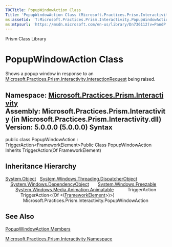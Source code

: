 ```yaml
---
TOCTitle: PopupWindowAction Class
Title: 'PopupWindowAction Class (Microsoft.Practices.Prism.Interactivity)'
ms:assetid: 'T:Microsoft.Practices.Prism.Interactivity.PopupWindowAction'
ms:mtpsurl: 'https://msdn.microsoft.com/en-us/library/Dn736112(v=PandP.50)'
---
```


Prism Class Library

PopupWindowAction Class
=======================

Shows a popup window in response to an [Microsoft.Practices.Prism.Interactivity.InteractionRequest](https://msdn.microsoft.com/n:microsoft.practices.prism.interactivity.interactionrequest) being raised.

**Namespace:** [Microsoft.Practices.Prism.Interactivity](https://msdn.microsoft.com/n:microsoft.practices.prism.interactivity)
**Assembly:** Microsoft.Practices.Prism.Interactivity (in Microsoft.Practices.Prism.Interactivity.dll) Version: 5.0.0.0 (5.0.0.0)
Syntax
------

<span id="syntaxToggle"></span>public class PopupWindowAction : TriggerAction&lt;FrameworkElement&gt;Public Class PopupWindowAction Inherits TriggerAction(Of FrameworkElement)

Inheritance Hierarchy
---------------------

<span id="familyToggle"></span>[System.Object](http://msdn2.microsoft.com/en-us/library/e5kfa45b)
  [System.Windows.Threading.DispatcherObject](http://msdn2.microsoft.com/en-us/library/ms615925)
    [System.Windows.DependencyObject](http://msdn2.microsoft.com/en-us/library/ms589309)
      [System.Windows.Freezable](http://msdn2.microsoft.com/en-us/library/ms602734)
        [System.Windows.Media.Animation.Animatable](http://msdn2.microsoft.com/en-us/library/ms618388)
          TriggerAction
            TriggerAction&lt;(Of &lt;([FrameworkElement](http://msdn2.microsoft.com/en-us/library/ms602714)&gt;)&gt;)
              Microsoft.Practices.Prism.Interactivity.PopupWindowAction

See Also
--------


[PopupWindowAction Members](https://msdn.microsoft.com/allmembers.t:microsoft.practices.prism.interactivity.popupwindowaction)

[Microsoft.Practices.Prism.Interactivity Namespace](https://msdn.microsoft.com/n:microsoft.practices.prism.interactivity)
